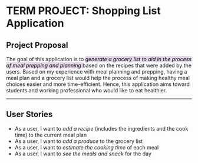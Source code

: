 # TERM PROJECT: Shopping List Application

## Project Proposal

The goal of this application is to *<mark style="background-color: #e4d5eb">generate a grocery list to aid in the 
process of meal prepping and planning </mark>* based on the recipes that were added by the users. 
Based on my experience with meal planning and prepping, having a meal plan and a grocery list would help the process of
making healthy meal choices easier and more time-efficient. Hence, this application aims toward students 
and working professional who would like to eat healthier.

---
## User Stories
- As a user, I want to *add a recipe* (includes the ingredients and the cook time) to the
current meal plan
- As a user, I want to *add a produce* to the grocery list
- As a user, I want to *estimate the cooking time* of each meal
- As a user, I want to *see the meals and snack* for the day
